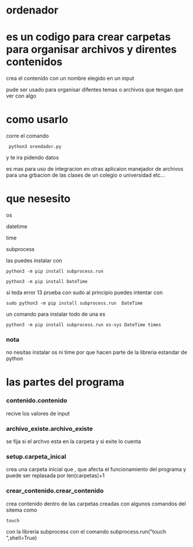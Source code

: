 # ordenador
# es un codigo para crear carpetas para organisar archivos y direntes contenidos
crea el contenido con un nombre  elegido en un input  

pude ser usado para organisar difentes temas o archivos que tengan que ver con algo

# como usarlo
corre el comando 

     python3 orendador.py

y te ira pidendo datos 

es mas para uso de integracion en otras aplicaion manejador de archivos para una grbacion de las clases de un colegio o universidad etc...
# que nesesito 

os

datetime

time

subprocess

las puedes instalar con

    python3 -m pip install subprocess.run

    python3 -m pip install DateTime



si teda error 13 prueba con sudo al principio puedes intentar con

	sudo python3 -m pip install subprocess.run  DateTime

un comando para instalar todo de una es

	python3 -m pip install subprocess.run os-sys DateTime times
### nota

no nesitas instalar os ni time por que hacen parte de la libreria estandar de python

# las partes del programa

### contenido.contenido 
recive los valores de  input

### archivo_existe.archivo_existe
se fija si el archvo esta en la carpeta y si exite lo cuenta

### setup.carpeta_inical 
crea una carpeta inicial que , que afecta el funcionamiento del programa y puede ser replasada por len(carpetas)+1  

### crear_contenido.crear_contenido 
crea contenido dentro de las carpetas creadas con algunos comandos del sitema como 
    
    touch
 con la libreria subprocess con el comando 
    subprocess.run("touch <nombre archivo>",shell=True)
